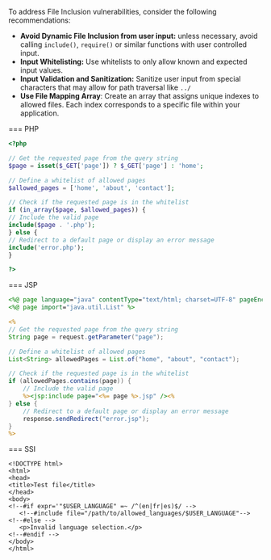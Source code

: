 To address File Inclusion vulnerabilities, consider the following recommendations:

- **Avoid Dynamic File Inclusion from user input:** unless necessary, avoid calling `include()`, `require()` or similar functions with user controlled input.
- **Input Whitelisting:** Use whitelists to only allow known and expected input values.
- **Input Validation and Sanitization:** Sanitize user input from special characters that may allow for path traversal like `../`
- **Use File Mapping Array**: Create an array that assigns unique indexes to allowed files. Each index corresponds to a specific file within your application.


=== PHP
  ```php
  <?php
  
  // Get the requested page from the query string
  $page = isset($_GET['page']) ? $_GET['page'] : 'home';
  
  // Define a whitelist of allowed pages
  $allowed_pages = ['home', 'about', 'contact'];
  
  // Check if the requested page is in the whitelist
  if (in_array($page, $allowed_pages)) {
  // Include the valid page
  include($page . '.php');
  } else {
  // Redirect to a default page or display an error message
  include('error.php');
  }
  
  ?>
  ```

=== JSP
  ```jsp
  <%@ page language="java" contentType="text/html; charset=UTF-8" pageEncoding="UTF-8"%>
  <%@ page import="java.util.List" %>
  
  <%
  // Get the requested page from the query string
  String page = request.getParameter("page");
  
  // Define a whitelist of allowed pages
  List<String> allowedPages = List.of("home", "about", "contact");
  
  // Check if the requested page is in the whitelist
  if (allowedPages.contains(page)) {
      // Include the valid page
      %><jsp:include page="<%= page %>.jsp" /><%
  } else {
      // Redirect to a default page or display an error message
      response.sendRedirect("error.jsp");
  }
  %>
  ```

=== SSI
  ```ssi
  <!DOCTYPE html>
  <html>
  <head>
  <title>Test file</title>
  </head>
  <body>
  <!--#if expr='"$USER_LANGUAGE" =~ /^(en|fr|es)$/ -->
     <!--#include file="/path/to/allowed_languages/$USER_LANGUAGE"-->
  <!--#else -->
     <p>Invalid language selection.</p>
  <!--#endif -->
  </body>
  </html>
  ```